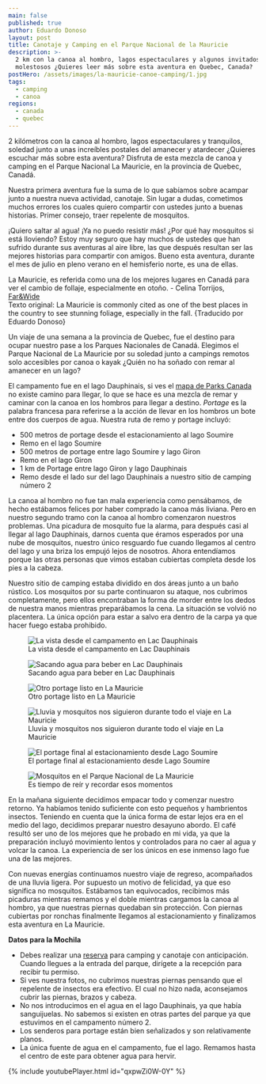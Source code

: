 ```yaml
---
main: false
published: true
author: Eduardo Donoso
layout: post
title: Canotaje y Camping en el Parque Nacional de la Mauricie
description: >-
  2 km con la canoa al hombro, lagos espectaculares y algunos invitados bien
  molestosos ¿Quieres leer más sobre esta aventura en Quebec, Canada?
postHero: /assets/images/la-mauricie-canoe-camping/1.jpg
tags:
  - camping
  - canoa
regions:
  - canada
  - quebec
---
```

2 kilómetros con la canoa al hombro, lagos espectaculares y tranquilos, soledad junto a unas increíbles postales del amanecer y atardecer ¿Quieres escuchar más sobre esta aventura? Disfruta de esta mezcla de canoa y camping en el Parque Nacional La Mauricie, en la provincia de Quebec, Canadá.

Nuestra primera aventura fue la suma de lo que sabíamos sobre acampar junto a nuestra nueva actividad, canotaje. Sin lugar a dudas, cometimos muchos errores los cuales quiero compartir con ustedes junto a buenas historias. Primer consejo, traer repelente de mosquitos.

¡Quiero saltar al agua! ¡Ya no puedo resistir más! ¿Por qué hay mosquitos si está lloviendo? Estoy muy seguro que hay muchos de ustedes que han sufrido durante sus aventuras al aire libre, las que después resultan ser las mejores historias para compartir con amigos. Bueno esta aventura, durante el mes de julio en pleno verano en el hemisferio norte, es una de ellas.

<div class="quote">
  La Mauricie, es referida como una de los mejores lugares en Canadá para ver el cambio de follaje, especialmente en otoño. - Celina Torrijos, <a href="http://farandwide.much.com/la-mauricie-camping-trip/" title="Far&Wide">Far&Wide</a>
</div>
<div class="cc">
  Texto original: La Mauricie is commonly cited as one of the best places in the country to see stunning foliage, especially in the fall. {Traducido por Eduardo Donoso}
</div>

Un viaje de una semana a la provincia de Quebec, fue el destino para ocupar nuestro pase a los Parques Nacionales de Canadá. Elegimos el Parque Nacional de La Mauricie por su soledad junto a campings remotos solo accesibles por canoa o kayak ¿Quién no ha soñado con remar al amanecer en un lago?

El campamento fue en el lago Dauphinais, si ves el <a href="https://www.pc.gc.ca/en/pn-np/qc/mauricie/visit/cartes-maps" title="Mapa Parks Canada - La Mauricie">mapa de Parks Canada</a> no existe camino para llegar, lo que se hace es una mezcla de remar y caminar con la canoa en los hombros para llegar a destino. <em>Portage</em> es la palabra francesa para referirse a la acción de llevar en los hombros un bote entre dos cuerpos de agua. Nuestra ruta de remo y portage incluyó:

- 500 metros de portage desde el estacionamiento al lago Soumire
- Remo en el lago Soumire
- 500 metros de portage entre lago Soumire y lago Giron
- Remo en el lago Giron
- 1 km de Portage entre lago Giron y lago Dauphinais
- Remo desde el lado sur del lago Dauphinais a nuestro sitio de camping número 2

La canoa al hombro no fue tan mala experiencia como pensábamos, de hecho estábamos felices por haber comprado la canoa más liviana. Pero en nuestro segundo tramo con la canoa al hombro comenzaron nuestros problemas. Una picadura de mosquito fue la alarma, para después casi al llegar al lago Dauphinais, darnos cuenta que éramos esperados por una nube de mosquitos, nuestro único resguardo fue cuando llegamos al centro del lago y una briza los empujó lejos de nosotros. Ahora entendíamos porque las otras personas que vimos estaban cubiertas completa desde los pies a la cabeza.

Nuestro sitio de camping estaba dividido en dos áreas junto a un baño rústico. Los mosquitos por su parte continuaron su ataque, nos cubrimos completamente, pero ellos encontraban la forma de morder entre los dedos de nuestra manos mientras preparábamos la cena. La situación se volvió no placentera. La única opción para estar a salvo era dentro de la carpa ya que hacer fuego estaba prohibido.

<figure class="figure">
  <img class="image" src="/assets/images/la-mauricie-canoe-camping/2.jpg" alt="La vista desde el campamento en Lac Dauphinais">
  <figcaption class="img-caption">La vista desde el campamento en Lac Dauphinais</figcaption>
</figure>

<figure class="figure">
  <img class="image" src="/assets/images/la-mauricie-canoe-camping/3.jpg" alt="Sacando agua para beber en Lac Dauphinais">
  <figcaption class="img-caption">Sacando agua para beber en Lac Dauphinais</figcaption>
</figure>

<figure class="figure">
  <img class="image" src="/assets/images/la-mauricie-canoe-camping/4.jpg" alt="Otro portage listo en La Mauricie">
  <figcaption class="img-caption">Otro portage listo en La Mauricie</figcaption>
</figure>

<figure class="figure">
  <img class="image" src="/assets/images/la-mauricie-canoe-camping/5.jpg" alt="Lluvia y mosquitos nos siguieron durante todo el viaje en La Mauricie">
  <figcaption class="img-caption">Lluvia y mosquitos nos siguieron durante todo el viaje en La Mauricie</figcaption>
</figure>

<figure class="figure">
  <img class="image" src="/assets/images/la-mauricie-canoe-camping/6.jpg" alt="El portage final al estacionamiento desde Lago Soumire">
  <figcaption class="img-caption">El portage final al estacionamiento desde Lago Soumire</figcaption>
</figure>

<figure class="figure">
  <img class="image" src="/assets/images/la-mauricie-canoe-camping/7.jpg" alt="Mosquitos en el Parque Nacional de La Mauricie">
  <figcaption class="img-caption">Es tiempo de reír y recordar esos momentos</figcaption>
</figure>

En la mañana siguiente decidimos empacar todo y comenzar nuestro retorno. Ya habíamos tenido suficiente con esto pequeños y hambrientos insectos. Teniendo en cuenta que la única forma de estar lejos era en el medio del lago, decidimos preparar nuestro desayuno  abordo. El café resultó  ser uno de los mejores que he probado en mi vida, ya que la preparación incluyó movimiento lentos y controlados para no caer al agua y volcar la canoa. La experiencia de ser los únicos en ese inmenso lago fue una de las mejores.

Con nuevas energías continuamos nuestro viaje de regreso, acompañados de una lluvia ligera. Por supuesto un motivo de felicidad, ya que eso significa no mosquitos. Estábamos tan equivocados, recibimos más picaduras mientras remamos y el doble mientras cargamos la canoa al hombro, ya que nuestras piernas quedaban sin protección. Con piernas cubiertas por ronchas finalmente llegamos al estacionamiento y finalizamos esta aventura en La Mauricie.

**Datos para la Mochila**
- Debes realizar una <a href="https://reservation.pc.gc.ca/LaMauricieNationalParkofCanada/LaMauricieBackcountry?Map&gccf=true" title="reserva de Parks Canada">reserva</a> para camping y canotaje con anticipación. Cuando llegues a la entrada del parque, dirígete a la recepción para recibir tu permiso.
- Si ves nuestra fotos, no cubrimos nuestras piernas pensando que el repelente de insectos era efectivo. El cual no hizo nada, aconsejamos cubrir las piernas, brazos y cabeza.
- No nos introducimos en el agua en el lago Dauphinais, ya que había sanguijuelas. No sabemos si existen en otras partes del parque ya que estuvimos en el campamento número 2.
- Los senderos para portage están bien señalizados y son relativamente planos.
- La única fuente de agua en el campamento, fue el lago. Remamos hasta el centro de este para obtener agua para hervir.

{% include youtubePlayer.html id="qxpwZi0W-0Y" %}
